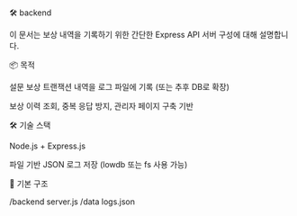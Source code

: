 🛠 backend

이 문서는 보상 내역을 기록하기 위한 간단한 Express API 서버 구성에 대해 설명합니다.

📦 목적

설문 보상 트랜잭션 내역을 로그 파일에 기록 (또는 추후 DB로 확장)

보상 이력 조회, 중복 응답 방지, 관리자 페이지 구축 기반

🛠 기술 스택

Node.js + Express.js

파일 기반 JSON 로그 저장 (lowdb 또는 fs 사용 가능)

📁 기본 구조

/backend
  server.js
  /data
    logs.json